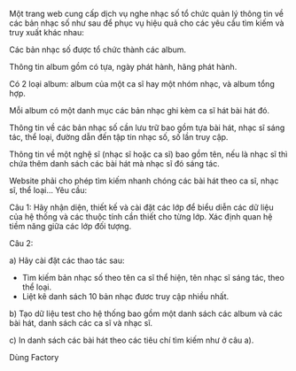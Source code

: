 Một trang web cung cấp dịch vụ nghe nhạc số tổ chức quản lý thông tin về các bản nhạc số như sau để phục vụ hiệu quả cho các yêu cầu tìm kiếm và truy xuất khác nhau:

Các bản nhạc số được tổ chức thành các album.

Thông tin album gồm có tựa, ngày phát hành, hãng phát hành.

Có 2 loại album: album của một ca sĩ hay một nhóm nhạc, và  album tổng hợp.

Mỗi album có một danh mục các bản nhạc ghi kèm ca sĩ hát bài hát đó. 

Thông tin về các bản nhạc số cần lưu trữ bao gồm tựa bài hát, nhạc sĩ sáng tác, thể loại, đường dẫn đến tập tin nhạc số, số lần truy cập. 

Thông tin về một nghệ sĩ (nhạc sĩ hoặc ca sĩ) bao gồm tên, nếu là nhạc sĩ thì chứa thêm danh sách các bài hát mà nhạc sĩ đó sáng tác.

Website phải cho phép tìm kiếm nhanh chóng các bài hát theo ca sĩ, nhạc sĩ, thể loại…
Yêu cầu:

Câu 1: Hãy nhận diện, thiết kế và cài đặt các lớp để biểu diễn các dữ liệu của hệ thống và các thuộc tính cần thiết cho từng lớp. Xác định quan hệ tiềm năng giữa các lớp đối tượng.

Câu 2: 

a)    Hãy cài đặt các thao tác sau:
+ Tìm kiếm bản nhạc số theo tên ca sĩ thể hiện, tên nhạc sĩ sáng tác, theo thể loại. 
+ Liệt kê danh sách 10 bản nhạc đươc truy cập nhiều nhất. 

b)    Tạo dữ liệu test cho hệ thống bao gồm một danh sách các album và các bài hát, danh sách các ca sĩ và nhạc sĩ. 

c)    In danh sách các bài hát theo các tiêu chí tìm kiếm như ở câu a).

Dùng Factory